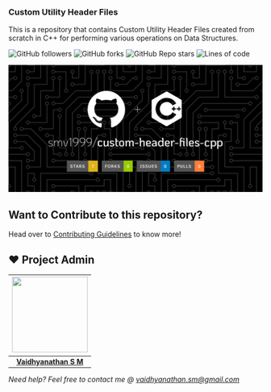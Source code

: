 ### Custom Utility Header Files 

This is a repository that contains Custom Utility Header Files created from scratch in C++ for performing various operations on Data Structures. 

![GitHub followers](https://img.shields.io/github/followers/smv1999?style=for-the-badge)
![GitHub forks](https://img.shields.io/github/forks/smv1999/custom-header-files-cpp?style=for-the-badge)
![GitHub Repo stars](https://img.shields.io/github/stars/smv1999/custom-header-files-cpp?style=for-the-badge)
![Lines of code](https://img.shields.io/tokei/lines/github/smv1999/custom-header-files-cpp?style=for-the-badge)

![alttext](https://raw.githubusercontent.com/smv1999/custom-header-files-cpp/master/mainimage.png)


## Want to Contribute to this repository?
Head over to [Contributing Guidelines](https://github.com/smv1999/custom-header-files-cpp/blob/master/CONTRIBUTING.md) to know more!

## ❤️ Project Admin

|                                     <a href="https://github.com/smv1999"><img src="https://avatars.githubusercontent.com/u/42896577?s=400&u=9530610016fa2171d559af8bcdb3e9178bb7d308&v=4" width=150px height=150px /></a>                                      |
| :-----------------------------------------------------------------------------------------------------------------------------------------------------------------------------------------------------------------------------------------------------------------: |
|                                                                                      **[Vaidhyanathan S M](https://www.linkedin.com/in/vaidhyanathansm/)**                                                                                    |

*Need help? Feel free to contact me @ vaidhyanathan.sm@gmail.com*
